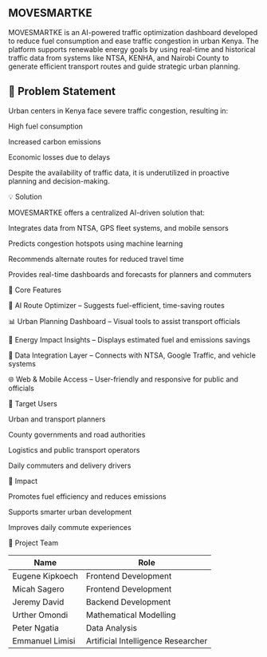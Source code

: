 MOVESMARTKE
---
MOVESMARTKE is an AI-powered traffic optimization dashboard developed to reduce fuel consumption and ease traffic congestion in urban Kenya. The platform supports renewable energy goals by using real-time and historical traffic data from systems like NTSA, KENHA, and Nairobi County to generate efficient transport routes and guide strategic urban planning.

🚦 Problem Statement
--
Urban centers in Kenya face severe traffic congestion, resulting in:

High fuel consumption

Increased carbon emissions

Economic losses due to delays

Despite the availability of traffic data, it is underutilized in proactive planning and decision-making.

💡 Solution

MOVESMARTKE offers a centralized AI-driven solution that:

Integrates data from NTSA, GPS fleet systems, and mobile sensors

Predicts congestion hotspots using machine learning

Recommends alternate routes for reduced travel time

Provides real-time dashboards and forecasts for planners and commuters

🔧 Core Features

📍 AI Route Optimizer – Suggests fuel-efficient, time-saving routes

📊 Urban Planning Dashboard – Visual tools to assist transport officials

🔌 Energy Impact Insights – Displays estimated fuel and emissions savings

🔄 Data Integration Layer – Connects with NTSA, Google Traffic, and vehicle systems

🌐 Web & Mobile Access – User-friendly and responsive for public and officials

🎯 Target Users

Urban and transport planners

County governments and road authorities

Logistics and public transport operators

Daily commuters and delivery drivers

🌱 Impact

Promotes fuel efficiency and reduces emissions

Supports smarter urban development

Improves daily commute experiences

👥 Project Team

| Name            | Role                               |
| --------------- | ---------------------------------- |
| Eugene Kipkoech | Frontend Development               |
| Micah Sagero    | Frontend Development               |
| Jeremy David    | Backend Development                |
| Urther Omondi   | Mathematical Modelling             |
| Peter Ngatia    | Data Analysis                      |
| Emmanuel Limisi | Artificial Intelligence Researcher |
